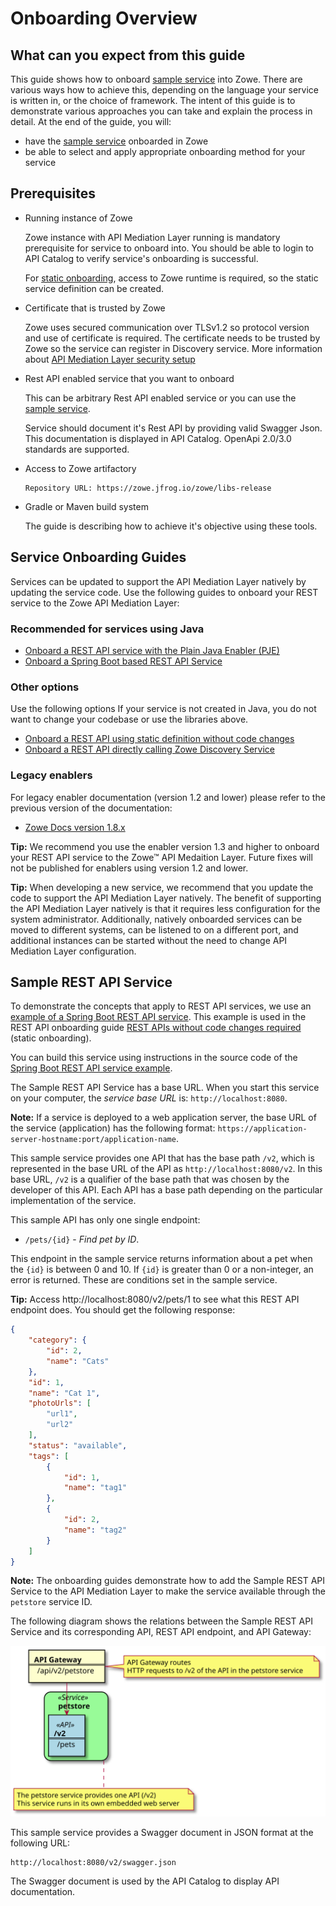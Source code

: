 # Onboarding Overview

## What can you expect from this guide

This guide shows how to onboard [sample service](#Sample-REST-API-Service) into Zowe. There are various ways how to achieve this, depending on the language your service is written in, or the choice of framework. The intent of this guide is to demonstrate various approaches you can take and explain the process in detail. At the end of the guide, you will:
- have the [sample service](#Sample-REST-API-Service) onboarded in Zowe
- be able to select and apply appropriate onboarding method for your service

## Prerequisites

- Running instance of Zowe
 
  Zowe instance with API Mediation Layer running is mandatory prerequisite for service to onboard into. You should be able to login to API Catalog to verify service's onboarding is successful.
  
  For [static onboarding](#//TODO), access to Zowe runtime is required, so the static service definition can be created.
  
- Certificate that is trusted by Zowe

  Zowe uses secured communication over TLSv1.2 so protocol version and use of certificate is required. The certificate needs to be trusted by Zowe so the service can register in Discovery service. More information about [API Mediation Layer security setup](api-mediation-security.md#certificate-management-in-zowe-api-mediation-layer)      

- Rest API enabled service that you want to onboard

  This can be arbitrary Rest API enabled service or you can use the [sample service](#Sample-REST-API-Service).
  
  Service should document it's Rest API by providing valid Swagger Json. This documentation is displayed in API Catalog. OpenApi 2.0/3.0 standards are supported.

- Access to Zowe artifactory

    ```
    Repository URL: https://zowe.jfrog.io/zowe/libs-release
    ```

- Gradle or Maven build system

    The guide is describing how to achieve it's objective using these tools.
  
## Service Onboarding Guides

Services can be updated to support the API Mediation Layer natively by updating the service code. Use the following guides to onboard your REST service to the Zowe API Mediation Layer:

### Recommended for services using Java

- [Onboard a REST API service with the Plain Java Enabler (PJE)](docs/extend/extend-apiml/onboard-plain-java-enabler.md)
- [Onboard a Spring Boot based REST API Service](docs/extend/extend-apiml/onboard-spring-boot-enabler.md)

### Other options

Use the following options If your service is not created in Java, you do not want to change your codebase or use the libraries above. 

- [Onboard a REST API using static definition without code changes](docs/extend/extend-apiml/onboard-static-definition.md)
- [Onboard a REST API directly calling Zowe Discovery Service](docs/extend/extend-apiml/onboard-direct-eureka-call.md)

### Legacy enablers

For legacy enabler documentation (version 1.2 and lower) please refer to the previous version of the documentation: 

- [Zowe Docs version 1.8.x](#https://docs.zowe.org/v1-8-x/extend/extend-apiml/api-mediation-onboard-overview)

**Tip:** We recommend you use the enabler version 1.3 and higher to onboard your REST API service to the Zowe&trade; API Medaition Layer. Future fixes will not be published for enablers using version 1.2 and lower. 

**Tip:** When developing a new service, we recommend that you update the code to support the API Mediation Layer natively. The benefit of supporting the API Mediation Layer natively is that it requires less configuration for the system administrator. Additionally, natively onboarded services can be moved to different systems, can be listened to on a different port, and additional instances can be started without the need to change API Mediation Layer configuration.

## Sample REST API Service

To demonstrate the concepts that apply to REST API services, we use an  [example of a Spring Boot REST API service](https://github.com/swagger-api/swagger-samples/tree/master/java/java-spring-boot). This example is used in the REST API onboarding guide [REST APIs without code changes required](docs/extend/extend-apiml/onboard-static-definition.md) (static onboarding).  

You can build this service using instructions in the source code of the [Spring Boot REST API service example](https://github.com/swagger-api/swagger-samples/blob/master/java/java-spring-boot/README.md).

The Sample REST API Service has a base URL. When you start this service on your computer, the _service base URL_ is: `http://localhost:8080`. 

**Note:** If a service is deployed to a web application server, the base URL of the service (application) has the following format: `https://application-server-hostname:port/application-name`.

This sample service provides one API that has the base path `/v2`, which is represented in the base URL of the API as `http://localhost:8080/v2`. In this base URL, `/v2` is a qualifier of the base path that was chosen by the developer of this API. Each API has a base path depending on the particular implementation of the service. 

This sample API has only one single endpoint:

- `/pets/{id}` - *Find pet by ID*. 

This endpoint in the sample service returns information about a pet when the `{id}` is between 0 and 10. If `{id}` is greater than 0 or a non-integer, an error is returned. These are conditions set in the sample service.

**Tip:** Access http://localhost:8080/v2/pets/1 to see what this REST API endpoint does. You should get the following response:

```json
{
    "category": {
        "id": 2,
        "name": "Cats"
    },
    "id": 1,
    "name": "Cat 1",
    "photoUrls": [
        "url1",
        "url2"
    ],
    "status": "available",
    "tags": [
        {
            "id": 1,
            "name": "tag1"
        },
        {
            "id": 2,
            "name": "tag2"
        }
    ]
}
```

**Note:** The onboarding guides demonstrate how to add the Sample REST API Service to the API Mediation Layer to make the service available through the `petstore` service ID.

The following diagram shows the relations between the Sample REST API Service and its corresponding API, REST API endpoint, and API Gateway:

![Sample REST API Components](../../user-guide/api-mediation/diagrams/rest-api-components-sample.svg)

This sample service provides a Swagger document in JSON format at the following URL:

 ```
 http://localhost:8080/v2/swagger.json
 ```

The Swagger document is used by the API Catalog to display API documentation.




